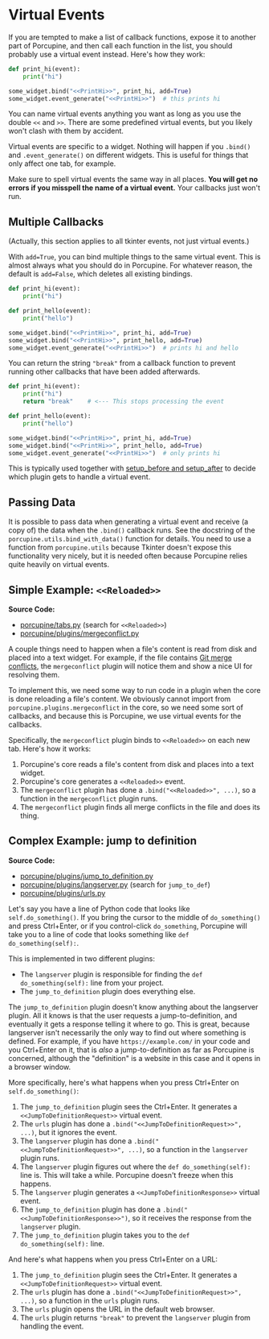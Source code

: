 # Virtual Events

If you are tempted to make a list of callback functions, expose it to another part of Porcupine,
and then call each function in the list, you should probably use a virtual event instead.
Here's how they work:

```python
def print_hi(event):
    print("hi")

some_widget.bind("<<PrintHi>>", print_hi, add=True)
some_widget.event_generate("<<PrintHi>>")  # this prints hi
```

You can name virtual events anything you want as long as you use the double `<<` and `>>`.
There are some predefined virtual events, but you likely won't clash with them by accident.

Virtual events are specific to a widget.
Nothing will happen if you `.bind()` and `.event_generate()` on different widgets.
This is useful for things that only affect one tab, for example.

Make sure to spell virtual events the same way in all places.
**You will get no errors if you misspell the name of a virtual event.**
Your callbacks just won't run.


## Multiple Callbacks

(Actually, this section applies to all tkinter events, not just virtual events.)

With `add=True`, you can bind multiple things to the same virtual event.
This is almost always what you should do in Porcupine.
For whatever reason, the default is `add=False`, which deletes all existing bindings.

```python
def print_hi(event):
    print("hi")

def print_hello(event):
    print("hello")

some_widget.bind("<<PrintHi>>", print_hi, add=True)
some_widget.bind("<<PrintHi>>", print_hello, add=True)
some_widget.event_generate("<<PrintHi>>")  # prints hi and hello
```

You can return the string `"break"` from a callback function to prevent running other
callbacks that have been added afterwards.

```python
def print_hi(event):
    print("hi")
    return "break"    # <--- This stops processing the event

def print_hello(event):
    print("hello")

some_widget.bind("<<PrintHi>>", print_hi, add=True)
some_widget.bind("<<PrintHi>>", print_hello, add=True)
some_widget.event_generate("<<PrintHi>>")  # only prints hi
```

This is typically used together with [setup_before and setup_after](architecture-and-design.md#loading-order)
to decide which plugin gets to handle a virtual event.


## Passing Data

It is possible to pass data when generating a virtual event
and receive (a copy of) the data when the `.bind()` callback runs.
See the docstring of the `porcupine.utils.bind_with_data()` function for details.
You need to use a function from `porcupine.utils` because
Tkinter doesn't expose this functionality very nicely,
but it is needed often because Porcupine relies quite heavily on virtual events.


## Simple Example: `<<Reloaded>>`

**Source Code:**
- [porcupine/tabs.py](../porcupine/tabs.py) (search for `<<Reloaded>>`)
- [porcupine/plugins/mergeconflict.py](../porcupine/plugins/mergeconflict.py)

A couple things need to happen when a file's content is read from disk and placed into a text widget.
For example, if the file contains [Git merge conflicts](https://akuli.github.io/git-guide/branches.html#merges-and-merge-conflicts),
the `mergeconflict` plugin will notice them and show a nice UI for resolving them.

To implement this, we need some way to run code in a plugin when the core is done reloading a file's content.
We obviously cannot import from `porcupine.plugins.mergeconflict` in the core,
so we need some sort of callbacks,
and because this is Porcupine, we use virtual events for the callbacks.

Specifically, the `mergeconflict` plugin binds to `<<Reloaded>>` on each new tab.
Here's how it works:
1. Porcupine's core reads a file's content from disk and places into a text widget.
2. Porcupine's core generates a `<<Reloaded>>` event.
3. The `mergeconflict` plugin has done a `.bind("<<Reloaded>>", ...)`,
    so a function in the `mergeconflict` plugin runs.
4. The `mergeconflict` plugin finds all merge conflicts in the file and does its thing.


## Complex Example: jump to definition

**Source Code:**
- [porcupine/plugins/jump_to_definition.py](../porcupine/plugins/jump_to_definition.py)
- [porcupine/plugins/langserver.py](../porcupine/plugins/langserver.py) (search for `jump_to_def`)
- [porcupine/plugins/urls.py](../porcupine/plugins/urls.py)

Let's say you have a line of Python code that looks like `self.do_something()`.
If you bring the cursor to the middle of `do_something()` and press Ctrl+Enter,
or if you control-click `do_something`,
Porcupine will take you to a line of code that looks something like `def do_something(self):`.

This is implemented in two different plugins:
- The `langserver` plugin is responsible for finding the `def do_something(self):` line from your project.
- The `jump_to_definition` plugin does everything else.

The `jump_to_definition` plugin doesn't know anything about the langserver plugin.
All it knows is that the user requests a jump-to-definition,
and eventually it gets a response telling it where to go.
This is great, because langserver isn't necessarily the only way to find out where something is defined.
For example, if you have `https://example.com/` in your code and you Ctrl+Enter on it,
that is *also* a jump-to-definition as far as Porcupine is concerned,
although the "definition" is a website in this case and it opens in a browser window.

More specifically, here's what happens when you press Ctrl+Enter on `self.do_something()`:

1. The `jump_to_definition` plugin sees the Ctrl+Enter. It generates a `<<JumpToDefinitionRequest>>` virtual event.
2. The `urls` plugin has done a `.bind("<<JumpToDefinitionRequest>>", ...)`, but it ignores the event.
2. The `langserver` plugin has done a `.bind("<<JumpToDefinitionRequest>>", ...)`,
    so a function in the `langserver` plugin runs.
3. The `langserver` plugin figures out where the `def do_something(self):` line is.
    This will take a while. Porcupine doesn't freeze when this happens.
4. The `langserver` plugin generates a `<<JumpToDefinitionResponse>>` virtual event.
5. The `jump_to_definition` plugin has done a `.bind("<<JumpToDefinitionResponse>>")`,
    so it receives the response from the `langserver` plugin.
6. The `jump_to_definition` plugin takes you to the `def do_something(self):` line.

And here's what happens when you press Ctrl+Enter on a URL:

1. The `jump_to_definition` plugin sees the Ctrl+Enter. It generates a `<<JumpToDefinitionRequest>>` virtual event.
2. The `urls` plugin has done a `.bind("<<JumpToDefinitionRequest>>", ...)`,
    so a function in the `urls` plugin runs.
3. The `urls` plugin opens the URL in the default web browser.
4. The `urls` plugin returns `"break"` to prevent the `langserver` plugin from handling the event.
